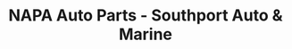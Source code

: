 ---
title: "NAPA Auto Parts - Southport Auto & Marine"
url: /southport/napa-auto-parts-southport-auto-und-marine/
shop: Autoteile
---